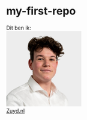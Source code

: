 # my-first-repo

Dit ben ik:<br/>
<img height="200px" src="foto_noah.jpg"/>
<br/><a target="_blank" href="https://www.zuyd.nl/">Zuyd.nl</a>
